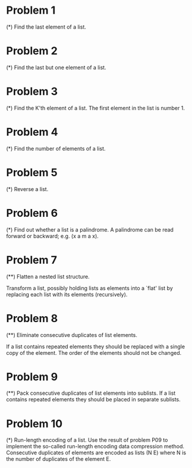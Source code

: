 # Problem 1

(*) Find the last element of a list.

# Problem 2

(*) Find the last but one element of a list.

# Problem 3

(*) Find the K'th element of a list. The first element in the list is number 1.

# Problem 4

(*) Find the number of elements of a list.

# Problem 5

(*) Reverse a list.

# Problem 6

(*) Find out whether a list is a palindrome. A palindrome can be read forward or backward; e.g. (x a m a x).

# Problem 7

(**) Flatten a nested list structure.

Transform a list, possibly holding lists as elements into a `flat' list by replacing each list with its elements (recursively).

# Problem 8

(**) Eliminate consecutive duplicates of list elements.

If a list contains repeated elements they should be replaced with a single copy of the element. The order of the elements should not be changed.

# Problem 9

(**) Pack consecutive duplicates of list elements into sublists. If a list contains repeated elements they should be placed in separate sublists.

# Problem 10

(*) Run-length encoding of a list. Use the result of problem P09 to implement the so-called run-length encoding data compression method. Consecutive duplicates of elements are encoded as lists (N E) where N is the number of duplicates of the element E.
